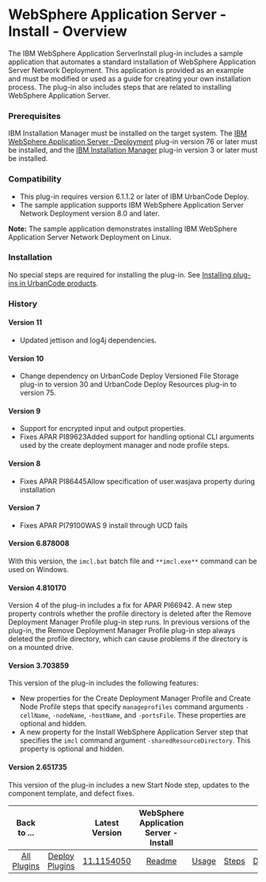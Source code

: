 
# WebSphere Application Server - Install - Overview

The IBM WebSphere Application ServerInstall plug-in includes a sample application that automates a standard installation of WebSphere Application Server Network Deployment. This application is provided as an example and must be modified or used as a guide for creating your own installation process. The plug-in also includes steps that are related to installing WebSphere Application Server.

### Prerequisites

IBM Installation Manager must be installed on the target system. The [IBM WebSphere Application Server -Deployment](https://urbancode.github.io/IBM-UCx-PLUGIN-DOCS/UCD/Websphere/) plug-in version 76 or later must be installed, and the [IBM Installation Manager](https://urbancode.github.io/IBM-UCx-PLUGIN-DOCS/UCD/ibm-installation-manager/) plug-in version 3 or later must be installed.

### Compatibility

* This plug-in requires version 6.1.1.2 or later of IBM UrbanCode Deploy.
* The sample application supports IBM WebSphere Application Server Network Deployment version 8.0 and later.

**Note:** The sample application demonstrates installing IBM WebSphere Application Server Network Deployment on Linux.

### Installation

No special steps are required for installing the plug-in. See [Installing plug-ins in UrbanCode products](https://community.ibm.com/community/user/wasdevops/blogs/laurel-dickson-bull1/2022/06/13/install-plugins "Installing plug-ins in UrbanCode products").

### History

#### Version 11

* Updated jettison and log4j dependencies.

#### Version 10

* Change dependency on UrbanCode Deploy Versioned File Storage plug-in to version 30 and UrbanCode Deploy Resources plug-in to version 75.

#### Version 9

* Support for encrypted input and output properties.
* Fixes APAR PI89623Added support for handling optional CLI arguments used by the create deployment manager and node profile steps.

#### Version 8

* Fixes APAR PI86445Allow specification of user.wasjava property during installation

#### Version 7

* Fixes APAR PI79100WAS 9 install through UCD fails

#### Version 6.878008

With this version, the `imcl.bat` batch file and `**imcl.exe**` command can be used on Windows.

#### Version 4.810170

Version 4 of the plug-in includes a fix for APAR PI66942. A new step property controls whether the profile directory is deleted after the Remove Deployment Manager Profile plug-in step runs. In previous versions of the plug-in, the Remove Deployment Manager Profile plug-in step always deleted the profile directory, which can cause problems if the directory is on a mounted drive.

#### Version 3.703859

This version of the plug-in includes the following features:

* New properties for the Create Deployment Manager Profile and Create Node Profile steps that specify `manageprofiles` command arguments `-cellName`, `-nodeName`, `-hostName`, and `-portsFile`. These properties are optional and hidden.
* A new property for the Install WebSphere Application Server step that specifies the `imcl` command argument `-sharedResourceDirectory`. This property is optional and hidden.

#### Version 2.651735

This version of the plug-in includes a new Start Node step, updates to the component template, and defect fixes.


|Back to ...||Latest Version|WebSphere Application Server - Install ||||
| :---: | :---: | :---: | :---: | :---: | :---: | :---: |
|[All Plugins](../../index.md)|[Deploy Plugins](../README.md)|[11.1154050](https://raw.githubusercontent.com/UrbanCode/IBM-UCD-PLUGINS/main/files/websphere-install/ucd-WAS-Install-11.1154050.zip)|[Readme](README.md)|[Usage](usage.md)|[Steps](steps.md)|[Downloads](downloads.md)|
